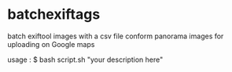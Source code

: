 # batchexiftags
batch exiftool images with a csv file
conform panorama images for uploading on Google maps

usage :
$ bash script.sh "your description here"
